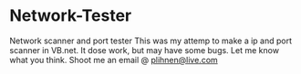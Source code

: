 # Network-Tester
Network scanner and port tester
This was my attemp to make a ip and port scanner in VB.net.
It dose work, but may have some bugs. Let me know what you think.
Shoot me an email @ plihnen@live.com
